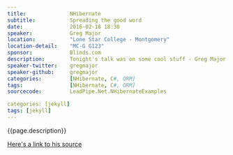 ```yaml
---
title:              NHibernate
subtitle:           Spreading the good word
date:               2016-02-18 18:30
speaker:            Greg Major
location:           "Lone Star College - Montgomery"
location-detail:    "MC-G G123"
sponsor:            Blinds.com
description:        Tonight's talk was on some cool stuff - Greg Major talked about NHibernate and his LeadPipe framework.
speaker-twitter:    gregmajor
speaker-github:     gregmajor
categories:         [NHibernate, C#, ORM]
tags:               [NHibernate, C#, ORM]
sourcecode:         LeadPipe.Net.NHibernateExamples

categories: [jekyll]
tags: [jekyll]
---
```


{{page.description}}

[Here's a link to his source](https://github.com/NHDNUG/{{page.sourcecode}})